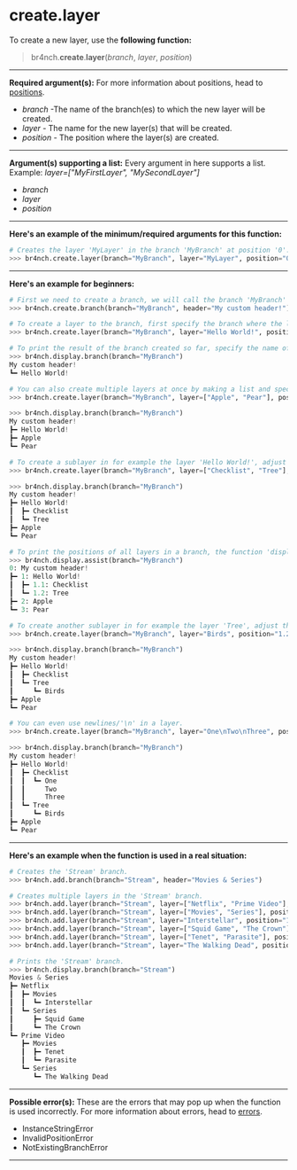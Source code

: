 # create.layer

To create a new layer, use the **following function:**

> br4nch.**create**.**layer**(*branch*, *layer*, *position*)

---

**Required argument(s):**
For more information about positions, head to [positions](../../guides/positions.md).

- *branch* -The name of the branch(es) to which the new layer will be created.
- *layer* - The name for the new layer(s) that will be created.
- *position* - The position where the layer(s) are created.

---

**Argument(s) supporting a list:**
Every argument in here supports a list.
Example: *layer=["MyFirstLayer", "MySecondLayer"]*

- *branch*
- *layer*
- *position*

---

**Here's an example of the minimum/required arguments for this function:**

```python
# Creates the layer 'MyLayer' in the branch 'MyBranch' at position '0'.
>>> br4nch.create.layer(branch="MyBranch", layer="MyLayer", position="0")
```

---

**Here's an example for beginners:**

```python
# First we need to create a branch, we will call the branch 'MyBranch' and the name of the header will be 'My custom header!'.
>>> br4nch.create.branch(branch="MyBranch", header="My custom header!")

# To create a layer to the branch, first specify the branch where the layer should be created, the name of the layer you want to create (we use the name 'Hello World!') and the position where the layer must be created. The position '0' indicates that the layer is created at the first height.
>>> br4nch.create.layer(branch="MyBranch", layer="Hello World!", position="0")

# To print the result of the branch created so far, specify the name of the branch you want to print. In this case the branch 'MyBranch'.
>>> br4nch.display.branch(branch="MyBranch")
My custom header!
┗━ Hello World!

# You can also create multiple layers at once by making a list and specifying it in the layer argument.
>>> br4nch.create.layer(branch="MyBranch", layer=["Apple", "Pear"], position="0")

>>> br4nch.display.branch(branch="MyBranch")
My custom header!
┣━ Hello World!
┣━ Apple
┗━ Pear

# To create a sublayer in for example the layer 'Hello World!', adjust the position to '1'. This is because the 'Hello World!' layer in place one is in the first height.
>>> br4nch.create.layer(branch="MyBranch", layer=["Checklist", "Tree"], position="1")

>>> br4nch.display.branch(branch="MyBranch")
My custom header!
┣━ Hello World!
┃  ┣━ Checklist
┃  ┗━ Tree
┣━ Apple
┗━ Pear

# To print the positions of all layers in a branch, the function 'display.assist' is used.
>>> br4nch.display.assist(branch="MyBranch")
0: My custom header!
┣━ 1: Hello World!
┃  ┣━ 1.1: Checklist
┃  ┗━ 1.2: Tree
┣━ 2: Apple
┗━ 3: Pear

# To create another sublayer in for example the layer 'Tree', adjust the position to '1.2'. (See example above).
>>> br4nch.create.layer(branch="MyBranch", layer="Birds", position="1.2")

>>> br4nch.display.branch(branch="MyBranch")
My custom header!
┣━ Hello World!
┃  ┣━ Checklist
┃  ┗━ Tree
┃     ┗━ Birds
┣━ Apple
┗━ Pear

# You can even use newlines/'\n' in a layer.
>>> br4nch.create.layer(branch="MyBranch", layer="One\nTwo\nThree", position="1.1")

>>> br4nch.display.branch(branch="MyBranch")
My custom header!
┣━ Hello World!
┃  ┣━ Checklist
┃  ┃  ┗━ One
┃  ┃     Two
┃  ┃     Three
┃  ┗━ Tree
┃     ┗━ Birds
┣━ Apple
┗━ Pear
```

---

**Here's an example when the function is used in a real situation:**

```python
# Creates the 'Stream' branch.
>>> br4nch.add.branch(branch="Stream", header="Movies & Series")

# Creates multiple layers in the 'Stream' branch.
>>> br4nch.add.layer(branch="Stream", layer=["Netflix", "Prime Video"], position="0")
>>> br4nch.add.layer(branch="Stream", layer=["Movies", "Series"], position="*")
>>> br4nch.add.layer(branch="Stream", layer="Interstellar", position="1.1")
>>> br4nch.add.layer(branch="Stream", layer=["Squid Game", "The Crown"], position="1.2")
>>> br4nch.add.layer(branch="Stream", layer=["Tenet", "Parasite"], position="2.1")
>>> br4nch.add.layer(branch="Stream", layer="The Walking Dead", position="2.2")

# Prints the 'Stream' branch.
>>> br4nch.display.branch(branch="Stream")
Movies & Series
┣━ Netflix
┃  ┣━ Movies
┃  ┃  ┗━ Interstellar
┃  ┗━ Series
┃     ┣━ Squid Game
┃     ┗━ The Crown
┗━ Prime Video
   ┣━ Movies
   ┃  ┣━ Tenet
   ┃  ┗━ Parasite
   ┗━ Series
      ┗━ The Walking Dead
```

---

**Possible error(s):**
These are the errors that may pop up when the function is used incorrectly.
For more information about errors, head to [errors](../../guides/errors.md).

- InstanceStringError
- InvalidPositionError
- NotExistingBranchError

---

